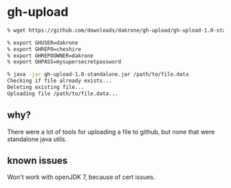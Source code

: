 # gh-upload

```sh
% wget https://github.com/downloads/dakrone/gh-upload/gh-upload-1.0-standalone.jar

% export GHUSER=dakrone
% export GHREPO=cheshire
% export GHREPOOWNER=dakrone
% export GHPASS=mysupersecretpassword

% java -jar gh-upload-1.0-standalone.jar /path/to/file.data
Checking if file already exists...
Deleting existing file...
Uploading file /path/to/file.data...
```

## why?

There were a lot of tools for uploading a file to github, but none
that were standalone java utils.

## known issues

Won't work with openJDK 7, because of cert issues.
